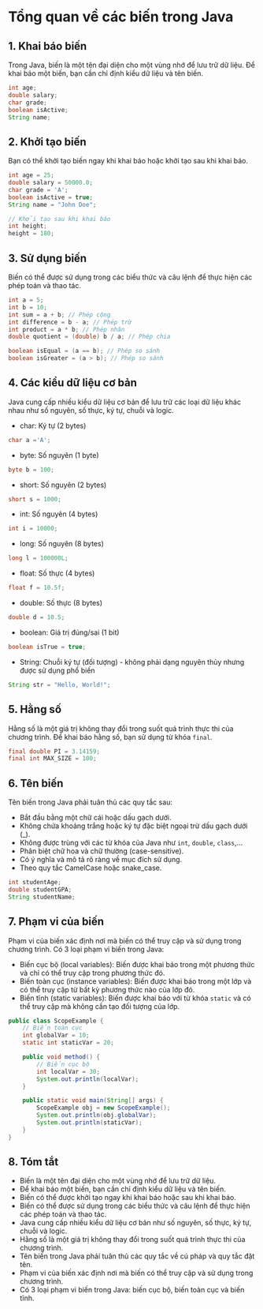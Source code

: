 # Tổng quan về các biến trong Java

## 1. Khai báo biến
Trong Java, biến là một tên đại diện cho một vùng nhớ để lưu trữ dữ liệu. Để khai báo một biến, bạn cần chỉ định kiểu dữ liệu và tên biến.

```java
int age;
double salary;
char grade;
boolean isActive;
String name;
```
## 2. Khởi tạo biến
   Bạn có thể khởi tạo biến ngay khi khai báo hoặc khởi tạo sau khi khai báo.

```java
int age = 25;
double salary = 50000.0;
char grade = 'A';
boolean isActive = true;
String name = "John Doe";

// Khởi tạo sau khi khai báo
int height;
height = 180;
```

## 3. Sử dụng biến
Biến có thể được sử dụng trong các biểu thức và câu lệnh để thực hiện các phép toán và thao tác.
```java
int a = 5;
int b = 10;
int sum = a + b; // Phép cộng
int difference = b - a; // Phép trừ
int product = a * b; // Phép nhân
double quotient = (double) b / a; // Phép chia

boolean isEqual = (a == b); // Phép so sánh
boolean isGreater = (a > b); // Phép so sánh
```

## 4. Các kiểu dữ liệu cơ bản
Java cung cấp nhiều kiểu dữ liệu cơ bản để lưu trữ các loại dữ liệu khác nhau như số nguyên, số thực, ký tự, chuỗi và logic.
- char: Ký tự (2 bytes)
```java
char a ='A';
```
- byte: Số nguyên (1 byte)
```java
byte b = 100;
```
- short: Số nguyên (2 bytes)
```java
short s = 1000;
```
- int: Số nguyên (4 bytes)
```java
int i = 10000;
```
- long: Số nguyên (8 bytes)
```java
long l = 100000L;
```
- float: Số thực (4 bytes)
```java
float f = 10.5f;
```
- double: Số thực (8 bytes)
```java
double d = 10.5;
```
- boolean: Giá trị đúng/sai (1 bit)
```java
boolean isTrue = true;
```
- String: Chuỗi ký tự (đối tượng) - không phải dạng nguyên thủy nhưng được sử dụng phổ biến
```java
String str = "Hello, World!";
```

## 5. Hằng số
Hằng số là một giá trị không thay đổi trong suốt quá trình thực thi của chương trình. Để khai báo hằng số, bạn sử dụng từ khóa `final`.

```java
final double PI = 3.14159;
final int MAX_SIZE = 100;
```

## 6. Tên biến
Tên biến trong Java phải tuân thủ các quy tắc sau:
- Bắt đầu bằng một chữ cái hoặc dấu gạch dưới.
- Không chứa khoảng trắng hoặc ký tự đặc biệt ngoại trừ dấu gạch dưới (_).
- Không được trùng với các từ khóa của Java như `int`, `double`, `class`,...
- Phân biệt chữ hoa và chữ thường (case-sensitive).
- Có ý nghĩa và mô tả rõ ràng về mục đích sử dụng.
- Theo quy tắc CamelCase hoặc snake_case.

```java
int studentAge;
double studentGPA;
String studentName;
```
## 7. Phạm vi của biến
Phạm vi của biến xác định nơi mà biến có thể truy cập và sử dụng trong chương trình. Có 3 loại phạm vi biến trong Java:
- Biến cục bộ (local variables): Biến được khai báo trong một phương thức và chỉ có thể truy cập trong phương thức đó.
- Biến toàn cục (instance variables): Biến được khai báo trong một lớp và có thể truy cập từ bất kỳ phương thức nào của lớp đó.
- Biến tĩnh (static variables): Biến được khai báo với từ khóa `static` và có thể truy cập mà không cần tạo đối tượng của lớp.

```java
public class ScopeExample {
    // Biến toàn cục
    int globalVar = 10;
    static int staticVar = 20;

    public void method() {
        // Biến cục bộ
        int localVar = 30;
        System.out.println(localVar);
    }

    public static void main(String[] args) {
        ScopeExample obj = new ScopeExample();
        System.out.println(obj.globalVar);
        System.out.println(staticVar);
    }
}
```

## 8. Tóm tắt
- Biến là một tên đại diện cho một vùng nhớ để lưu trữ dữ liệu.
- Để khai báo một biến, bạn cần chỉ định kiểu dữ liệu và tên biến.
- Biến có thể được khởi tạo ngay khi khai báo hoặc sau khi khai báo.
- Biến có thể được sử dụng trong các biểu thức và câu lệnh để thực hiện các phép toán và thao tác.
- Java cung cấp nhiều kiểu dữ liệu cơ bản như số nguyên, số thực, ký tự, chuỗi và logic.
- Hằng số là một giá trị không thay đổi trong suốt quá trình thực thi của chương trình.
- Tên biến trong Java phải tuân thủ các quy tắc về cú pháp và quy tắc đặt tên.
- Phạm vi của biến xác định nơi mà biến có thể truy cập và sử dụng trong chương trình.
- Có 3 loại phạm vi biến trong Java: biến cục bộ, biến toàn cục và biến tĩnh.

